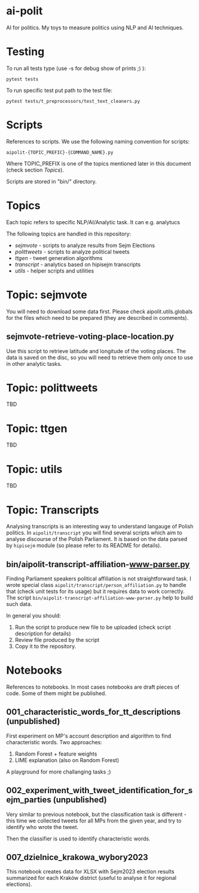 # ai-polit
AI for politics. My toys to measure politics using NLP and AI techniques.


Testing
=======

To run all tests type (use -s for debug show of prints ;) ):

    pytest tests

To run specific test put path to the test file:

    pytest tests/t_preprocessors/test_text_cleaners.py

Scripts
=======

References to scripts. We use the following naming convention for scripts:

    aipolit-{TOPIC_PREFIC}-{COMMAND_NAME}.py

Where TOPIC_PREFIX is one of the topics mentioned later in this document (check section *Topics*).

Scripts are stored in "bin/" directory.


Topics
======

Each topic refers to specific NLP/AI/Analytic task. It can e.g. analytucs

The following topics are handled in this repository:
- *sejmvote* - scripts to analyze results from Sejm Elections
- *polittweets* - scripts to analyze political tweets
- *ttgen* - tweet generation algorithms
- *transcript* - analytics based on hipisejm transcripts
- *utils* - helper scripts and utilities

Topic: sejmvote
===============

You will need to download some data first.
Please check aipolit.utils.globals for the files which need to be prepared
(they are described in comments).

sejmvote-retrieve-voting-place-location.py
------------------------------------------

Use this script to retrieve latitude and longitude of the voting places.
The data is saved on the disc, so you will need to retrieve them only once
to use in other analytic tasks.


Topic: polittweets
==================

TBD

Topic: ttgen
============

TBD

Topic: utils
============

TBD


Topic: Transcripts
==================

Analysing transcripts is an interesting way to understand langauge of Polish politics.
In `aipolit/transcript` you will find several scripts which aim to analyse discourse of the Polish Parliament.
It is based on the data parsed by `hipisejm` module (so please refer to its README for details).


bin/aipolit-transcript-affiliation-www-parser.py
------------------------------------------------

Finding Parliament speakers political affiliation is not straightforward task.
I wrote special class `aipolit/transcript/person_affiliation.py` to handle that (check unit tests for its usage)
but it requires data to work correctly. The script `bin/aipolit-transcript-affiliation-www-parser.py` help to build such data.


In general you should:
1. Run the script to produce new file to be uploaded (check script description for details)
2. Review file produced by the script
3. Copy it to the repository.


Notebooks
=========

References to notebooks. In most cases notebooks are draft pieces of code.
Some of them might be published.

001_characteristic_words_for_tt_descriptions (unpublished)
----------------------------------------------------------

First experiment on MP's account description and algorithm to find characteristic words.
Two approaches:

1. Random Forest + feature weights
2. LIME explanation (also on Random Forest)

A playground for more challanging tasks ;)


002_experiment_with_tweet_identification_for_sejm_parties (unpublished)
-----------------------------------------------------------------------

Very similar to previous notebook, but the classification task is different - this time we collected
tweets for all MPs from the given year, and try to identify who wrote the tweet.

Then the classifier is used to identify characteristic words.

007_dzielnice_krakowa_wybory2023
--------------------------------

This notebook creates data for XLSX with Sejm2023 election results summarized for each
Kraków district (useful to analyse it for regional elections).
